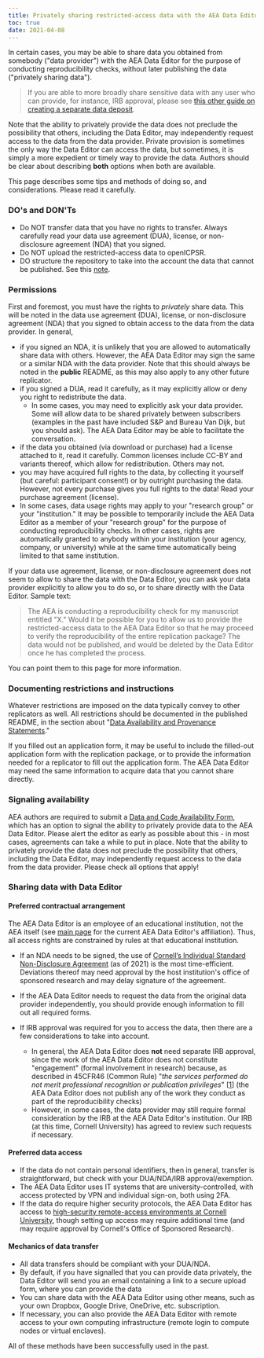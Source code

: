 ```yaml
---
title: Privately sharing restricted-access data with the AEA Data Editor
toc: true
date: 2021-04-08
---
```


In certain cases, you may be able to share data you obtained from somebody ("data provider") with the AEA Data Editor for the purpose of conducting reproducibility checks, without later publishing the data ("privately sharing data").  

> If you are able to more broadly share sensitive data with any user who can provide, for instance, IRB approval, please see [this other guide on creating a separate data deposit](creating-separate-data-deposit).

Note that the ability to privately provide the data does not preclude the possibility that others, including the Data Editor, may independently request access to the data from the data provider. Private provision is sometimes the only way the Data Editor can access the data, but sometimes, it is simply a more expedient or timely way to provide the data. Authors should be clear about describing **both** options when both are available.

This page describes some tips and methods of doing so, and considerations. Please read it carefully.

### DO's and DON'Ts

- Do NOT transfer data that you have no rights to transfer. Always carefully read your data use agreement (DUA), license, or non-disclosure agreement (NDA) that you signed.
- Do NOT upload the restricted-access data to openICPSR. 
- DO structure the repository to take into the account the data that cannot be published. See this [note](https://aeadataeditor.github.io/aea-de-guidance/preparing-for-data-deposit.html#structure-in-the-presence-of-confidential-unpublished-data).

### Permissions

First and foremost, you must have the rights to *privately* share data. This will be noted in the data use agreement (DUA), license, or non-disclosure agreement (NDA) that you signed to obtain access to the data from the data provider. In general,

- if you signed an NDA, it is unlikely that you are allowed to automatically share data with others. However, the AEA Data Editor may sign the same or a similar NDA with the data provider. Note that this should always be noted in the **public** README, as this may also apply to any other future replicator.
- if you signed a DUA, read it carefully, as it may explicitly allow or deny you right to redistribute the data. 
  - In some cases, you may need to explicitly ask your data provider. Some will allow data to be shared privately between subscribers (examples in the past have included S&amp;P and Bureau Van Dijk, but you should ask). The AEA Data Editor may be able to facilitate the conversation.
- if the data you obtained (via download or purchase) had a license attached to it, read it carefully. Common licenses include CC-BY and variants thereof, which allow for redistribution. Others may not. 
- you may have acquired full rights to the data, by collecting it yourself (but careful: participant consent!) or by outright purchasing the data. However, not every purchase gives you full rights to the data! Read your purchase agreement (license).
- In some cases, data usage rights may apply to your "research group" or your "institution." It may be possible to temporarily include the AEA Data Editor as a member of your "research group" for the purpose of conducting reproducibility checks. In other cases, rights are automatically granted to anybody within your institution (your agency, company, or university) while at the same time automatically being limited to that same institution. 

If your data use agreement, license, or non-disclosure agreement does not seem to allow to share the data with the Data Editor, you can ask your data provider explicitly to allow you to do so, or to share directly with the Data Editor. Sample text:

> The AEA is conducting a reproducibility check for my manuscript entitled "X." Would it be possible for you to allow us to provide the restricted-access data to the AEA Data Editor so that he may proceed to verify the reproducibility of the entire replication package? The data would not be published, and would be deleted by the Data Editor once he has completed the process.

You can point them to this page for more information.

### Documenting restrictions and instructions

Whatever restrictions are imposed on the data typically convey to other replicators as well. All restrictions should be documented in the published README, in the section about "[Data Availability and Provenance Statements](https://social-science-data-editors.github.io/template_README/template-README.html#data-availability-and-provenance-statements)."

If you filled out an application form, it may be useful to include the filled-out application form with the replication package, or to provide the information needed for a replicator to fill out the application form. The AEA Data Editor may need the same information to acquire data that you cannot share directly.

### Signaling availability

AEA authors are required to submit a [Data and Code Availability Form](https://www.aeaweb.org/journals/forms/data-code-availability), which has an option to signal the ability to privately provide data to the AEA Data Editor. Please alert the editor as early as possible about this - in most cases, agreements can take a while to put in place. Note that the ability to privately provide the data does not preclude the possibility that others, including the Data Editor, may independently request access to the data from the data provider. Please check all options that apply!

### Sharing data with Data Editor

#### Preferred contractual arrangement

The AEA Data Editor is an employee of an educational institution, not the AEA itself (see [main page](https://aeadataeditor.github.io/) for the current AEA Data Editor's affiliation). Thus, all access rights are constrained by rules at that educational institution. 

- If an NDA needs to be signed, the use of [Cornell’s Individual Standard Non-Disclosure Agreement](https://researchservices.cornell.edu/resources/individual-standard-non-disclosure-agreement-nda) (as of 2021) is the most time-efficient. Deviations thereof may need approval by the host institution's office of sponsored research and may delay signature of the agreement.

- If the AEA Data Editor needs to request the data from the original data provider independently, you should provide enough information to fill out all required forms.

- If IRB approval was required for you to access the data, then there are a few considerations to take into account. 

    - In general, the AEA Data Editor does **not** need separate IRB approval, since the work of the AEA Data Editor does not constitute "engagement" (formal involvement in research) because, as described in 45CFR46 (Common Rule) "*the services performed do not merit professional recognition or publication privileges*" [[1](https://www.hhs.gov/ohrp/regulations-and-policy/guidance/guidance-on-engagement-of-institutions/index.html)] (the AEA Data Editor does not publish any of the work they conduct as part of the reproducibility checks)
    - However, in some cases, the data provider may still require formal consideration by the IRB at the AEA Data Editor's institution. Our IRB (at this time, Cornell University) has agreed to review such requests if necessary. 

#### Preferred data access

- If the data do not contain personal identifiers, then in general, transfer is straightforward, but check with your DUA/NDA/IRB approval/exemption. 
- The AEA Data Editor uses IT systems that are university-controlled, with access protected by VPN and individual sign-on, both using 2FA. 
- If the data do require higher security protocols, the AEA Data Editor has access to [high-security remote-access environments at Cornell University](https://ciser.cornell.edu/data/secure-data-services/cradc/), though setting up access may require additional time (and may require approval by Cornell's Office of Sponsored Research).

#### Mechanics of data transfer

- All data transfers should be compliant with your DUA/NDA.
- By default, if you have signalled that you can provide data privately, the Data Editor will send you an email containing a link to a secure upload form, where you can provide the data
- You can share data with the AEA Data Editor using other means, such as your own Dropbox, Google Drive, OneDrive, etc. subscription.
- If necessary, you can also provide the AEA Data Editor with remote access to your own computing infrastructure (remote login to compute nodes or virtual enclaves).

All of these methods have been successfully used in the past.


